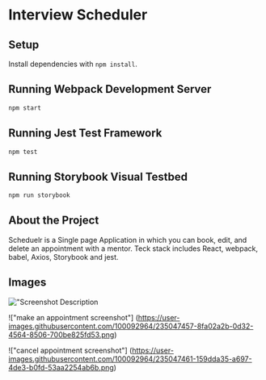 # Interview Scheduler

## Setup

Install dependencies with `npm install`.

## Running Webpack Development Server

```sh
npm start
```

## Running Jest Test Framework

```sh
npm test
```

## Running Storybook Visual Testbed

```sh
npm run storybook
```

## About the Project

Scheduelr is a Single page Application in which you can book, edit, and delete an appointment
with a mentor. Teck stack includes React, webpack, babel, Axios, Storybook and jest.


## Images

!["Screenshot Description](https://user-images.githubusercontent.com/100092964/235047450-97e74790-7291-49c1-a3ca-e0b3a2f89dd5.png)


!["make an appointment screenshot"] (https://user-images.githubusercontent.com/100092964/235047457-8fa02a2b-0d32-4564-8506-700be825fd53.png)



!["cancel appointment screenshot"] (https://user-images.githubusercontent.com/100092964/235047461-159dda35-a697-4de3-b0fd-53aa2254ab6b.png)
